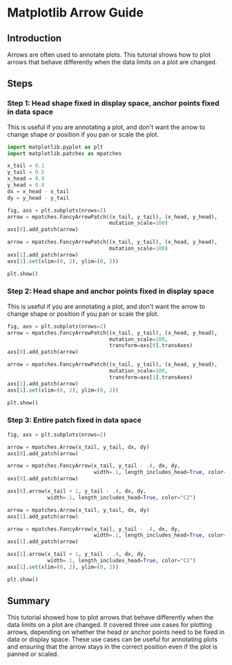 # Matplotlib Arrow Guide

## Introduction

Arrows are often used to annotate plots. This tutorial shows how to plot arrows that behave differently when the data limits on a plot are changed.

## Steps

### Step 1: Head shape fixed in display space, anchor points fixed in data space

This is useful if you are annotating a plot, and don't want the arrow to change shape or position if you pan or scale the plot.

```python
import matplotlib.pyplot as plt
import matplotlib.patches as mpatches

x_tail = 0.1
y_tail = 0.5
x_head = 0.9
y_head = 0.8
dx = x_head - x_tail
dy = y_head - y_tail

fig, axs = plt.subplots(nrows=2)
arrow = mpatches.FancyArrowPatch((x_tail, y_tail), (x_head, y_head),
                                 mutation_scale=100)
axs[0].add_patch(arrow)

arrow = mpatches.FancyArrowPatch((x_tail, y_tail), (x_head, y_head),
                                 mutation_scale=100)
axs[1].add_patch(arrow)
axs[1].set(xlim=(0, 2), ylim=(0, 2))

plt.show()
```

### Step 2: Head shape and anchor points fixed in display space

This is useful if you are annotating a plot, and don't want the arrow to change shape or position if you pan or scale the plot.

```python
fig, axs = plt.subplots(nrows=2)
arrow = mpatches.FancyArrowPatch((x_tail, y_tail), (x_head, y_head),
                                 mutation_scale=100,
                                 transform=axs[0].transAxes)
axs[0].add_patch(arrow)

arrow = mpatches.FancyArrowPatch((x_tail, y_tail), (x_head, y_head),
                                 mutation_scale=100,
                                 transform=axs[1].transAxes)
axs[1].add_patch(arrow)
axs[1].set(xlim=(0, 2), ylim=(0, 2))

plt.show()
```

### Step 3: Entire patch fixed in data space

```python
fig, axs = plt.subplots(nrows=2)

arrow = mpatches.Arrow(x_tail, y_tail, dx, dy)
axs[0].add_patch(arrow)

arrow = mpatches.FancyArrow(x_tail, y_tail - .4, dx, dy,
                            width=.1, length_includes_head=True, color="C1")
axs[0].add_patch(arrow)

axs[0].arrow(x_tail + 1, y_tail - .4, dx, dy,
             width=.1, length_includes_head=True, color="C2")

arrow = mpatches.Arrow(x_tail, y_tail, dx, dy)
axs[1].add_patch(arrow)

arrow = mpatches.FancyArrow(x_tail, y_tail - .4, dx, dy,
                            width=.1, length_includes_head=True, color="C1")
axs[1].add_patch(arrow)

axs[1].arrow(x_tail + 1, y_tail - .4, dx, dy,
             width=.1, length_includes_head=True, color="C2")
axs[1].set(xlim=(0, 2), ylim=(0, 2))

plt.show()
```

## Summary

This tutorial showed how to plot arrows that behave differently when the data limits on a plot are changed. It covered three use cases for plotting arrows, depending on whether the head or anchor points need to be fixed in data or display space. These use cases can be useful for annotating plots and ensuring that the arrow stays in the correct position even if the plot is panned or scaled.
